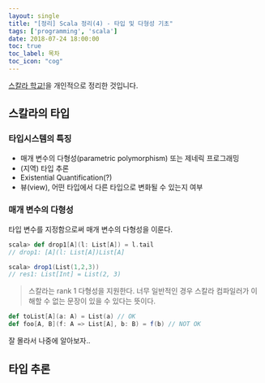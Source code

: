 ```yaml
---
layout: single
title: "[정리] Scala 정리(4) - 타입 및 다형성 기초"
tags: ['programming', 'scala']
date: 2018-07-24 18:00:00
toc: true
toc_label: 목차
toc_icon: "cog"
---
```


[스칼라 학교!](https://twitter.github.io/scala_school/ko/index.html)을 개인적으로 정리한 것입니다.

## 스칼라의 타입
### 타입시스템의 특징
* 매개 변수의 다형성(parametric polymorphism) 또는 제네릭 프로그래밍
* (지역) 타입 추론
* Existential Quantification(?)
* 뷰(view), 어떤 타입에서 다른 타입으로 변화될 수 있는지 여부

### 매개 변수의 다형성
타입 변수를 지정함으로써 매개 변수의 다형성을 이룬다.
```scala
scala> def drop1[A](l: List[A]) = l.tail
// drop1: [A](l: List[A])List[A]

scala> drop1(List(1,2,3))
// res1: List[Int] = List(2, 3)   
```
> 스칼라는 rank 1 다형성을 지원한다. 너무 일반적인 경우 스칼라 컴파일러가 이해할 수 없는 문장이 있을 수 있다는 뜻이다.
```scala
def toList[A](a: A) = List(a) // OK
def foo[A, B](f: A => List[A], b: B) = f(b) // NOT OK
```
잘 몰라서 나중에 알아보자..

## 타입 추론

